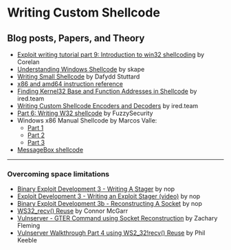 # Writing Custom Shellcode



## Blog posts, Papers, and Theory

- [Exploit writing tutorial part 9: Introduction to win32 shellcoding](https://www.corelan.be/index.php/2010/02/25/exploit-writing-tutorial-part-9-introduction-to-win32-shellcoding/) by Corelan
- [Understanding Windows Shellcode](http://www.hick.org/code/skape/papers/win32-shellcode.pdf) by skape
- [Writing Small Shellcode](https://research.nccgroup.com/wp-content/uploads/2020/07/writing_small_shellcode.pdf) by Dafydd Stuttard
- [x86 and amd64 instruction reference](https://www.felixcloutier.com/x86/)
- [Finding Kernel32 Base and Function Addresses in Shellcode](https://www.ired.team/offensive-security/code-injection-process-injection/finding-kernel32-base-and-function-addresses-in-shellcode) by ired.team
- [Writing Custom Shellcode Encoders and Decoders](https://www.ired.team/offensive-security/code-injection-process-injection/writing-custom-shellcode-encoders-and-decoders) by ired.team
- [Part 6: Writing W32 shellcode](https://www.fuzzysecurity.com/tutorials/expDev/6.html) by FuzzySecurity
- Windows x86 Manual Shellcode by Marcos Valle: 
  - [Part 1](https://marcosvalle.github.io/re/exploit/2018/10/20/windows-manual-shellcode-part1.html)
  - [Part 2](https://marcosvalle.github.io/re/exploit/2018/10/21/windows-manual-shellcode-part2.html)
  - [Part 3](https://marcosvalle.github.io/re/exploit/2018/10/21/windows-manual-shellcode-part3.html)
- [MessageBox shellcode](https://marcosvalle.github.io/re/exploit/2019/01/19/messagebox-shellcode.html)

<hr>

### Overcoming space limitations 

- [Binary Exploit Development 3 - Writing A Stager](https://guidedhacking.com/threads/binary-exploit-development-3-writing-an-exploit-stager.20067/) by nop
- [Exploit Development 3 - Writing an Exploit Stager (video)](https://youtu.be/bH_T8GJuYbY) by nop
- [Binary Exploit Development 3b - Reconstructing A Socket](https://guidedhacking.com/threads/binary-exploit-development-3b-reconstructing-a-socket.20081/) by nop
- [WS32_recv() Reuse](https://connormcgarr.github.io/WS32_recv()-Reuse/) by Connor McGarr
- [Vulnserver - GTER Command using Socket Reconstruction](https://zflemingg1.gitbook.io/undergrad-tutorials/walkthroughs-osce/vulnserver-gter-command) by Zachary Fleming
- [Vulnserver Walkthrough Part 4 using WS2_32!recv() Reuse](https://philkeeble.com/exploitation/windows/Vulnserver-Walkthrough-Part-4/) by Phil Keeble